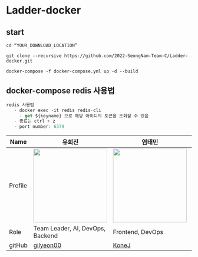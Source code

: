 # Ladder-docker


## start 

```
cd “YOUR_DOWNLOAD_LOCATION”

git clone --recursive https://github.com/2022-SeongNam-Team-C/Ladder-docker.git

docker-compose -f docker-compose.yml up -d --build

```


## docker-compose redis 사용법

```jsx
redis 사용법
   - docker exec -it redis redis-cli
	 - get ${keyname} 으로 해당 아이디의 토큰을 조회할 수 있음
   - 종료는 ctrl + z
   - port number: 6379
```

| Name    | 유희진   |  염태민      | 정혜린         | 정길연        | 구일승    | 최태현    |
| ------- | ---------------------------------------- | ---------------------------------------- | -------------------------------------------- | -------------------------------------- | -------------------------------------- | -------------------------------------- |
| Profile | <img width="200px" src="https://avatars.githubusercontent.com/u/52391627?v=4" />                               | <img width="200px" src="https://avatars.githubusercontent.com/u/86594108?v=4" />                               | <img width="200px" src="https://avatars.githubusercontent.com/u/108711890?v=4" />                               | <img width="200px" src="https://avatars.githubusercontent.com/u/108566232?v=4" />                               | <img width="200px" src="https://avatars.githubusercontent.com/u/52391627?v=4" />  | <img width="200px" src="https://avatars.githubusercontent.com/u/52391627?v=4" />                              |
| Role    | Team Leader, AI, DevOps, Backend                                    | Frontend, DevOps                                   | Backend                                       | Frontend                                 | Backend, DevOps                                 |
| gitHub  | [gilyeon00](https://github.com/gilyeon00)                                     | [KoneJ](https://github.com/KoneJ)                                   | [@monitor5](https://github.com/monitor5)                                       | [@wisdomis](https://github.com/wisdomis)                                 | [@aristo0922](https://github.com/)                                 |

